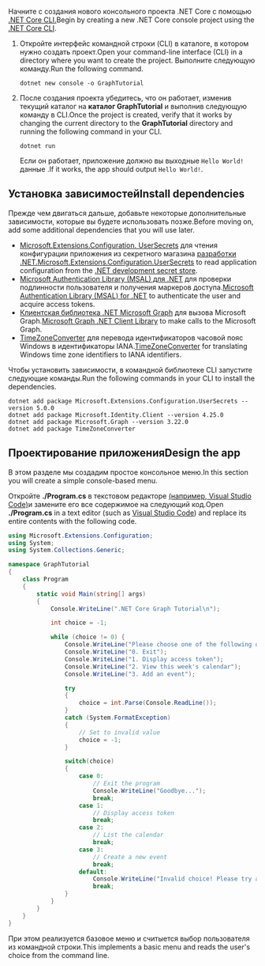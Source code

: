 <!-- markdownlint-disable MD002 MD041 -->

<span data-ttu-id="c267e-101">Начните с создания нового консольного проекта .NET Core с помощью [.NET Core CLI.](/dotnet/core/tools/)</span><span class="sxs-lookup"><span data-stu-id="c267e-101">Begin by creating a new .NET Core console project using the [.NET Core CLI](/dotnet/core/tools/).</span></span>

1. <span data-ttu-id="c267e-102">Откройте интерфейс командной строки (CLI) в каталоге, в котором нужно создать проект.</span><span class="sxs-lookup"><span data-stu-id="c267e-102">Open your command-line interface (CLI) in a directory where you want to create the project.</span></span> <span data-ttu-id="c267e-103">Выполните следующую команду.</span><span class="sxs-lookup"><span data-stu-id="c267e-103">Run the following command.</span></span>

    ```Shell
    dotnet new console -o GraphTutorial
    ```

1. <span data-ttu-id="c267e-104">После создания проекта убедитесь, что он работает, изменив текущий каталог на **каталог GraphTutorial** и выполнив следующую команду в CLI.</span><span class="sxs-lookup"><span data-stu-id="c267e-104">Once the project is created, verify that it works by changing the current directory to the **GraphTutorial** directory and running the following command in your CLI.</span></span>

    ```Shell
    dotnet run
    ```

    <span data-ttu-id="c267e-105">Если он работает, приложение должно вы выходные `Hello World!` данные .</span><span class="sxs-lookup"><span data-stu-id="c267e-105">If it works, the app should output `Hello World!`.</span></span>

## <a name="install-dependencies"></a><span data-ttu-id="c267e-106">Установка зависимостей</span><span class="sxs-lookup"><span data-stu-id="c267e-106">Install dependencies</span></span>

<span data-ttu-id="c267e-107">Прежде чем двигаться дальше, добавьте некоторые дополнительные зависимости, которые вы будете использовать позже.</span><span class="sxs-lookup"><span data-stu-id="c267e-107">Before moving on, add some additional dependencies that you will use later.</span></span>

- <span data-ttu-id="c267e-108">[Microsoft.Extensions.Configuration. UserSecrets](https://github.com/aspnet/extensions) для чтения конфигурации приложения из секретного магазина [разработки .NET.](https://docs.microsoft.com/aspnet/core/security/app-secrets)</span><span class="sxs-lookup"><span data-stu-id="c267e-108">[Microsoft.Extensions.Configuration.UserSecrets](https://github.com/aspnet/extensions) to read application configuration from the [.NET development secret store](https://docs.microsoft.com/aspnet/core/security/app-secrets).</span></span>
- <span data-ttu-id="c267e-109">[Microsoft Authentication Library (MSAL) для .NET](https://github.com/AzureAD/microsoft-authentication-library-for-dotnet) для проверки подлинности пользователя и получения маркеров доступа.</span><span class="sxs-lookup"><span data-stu-id="c267e-109">[Microsoft Authentication Library (MSAL) for .NET](https://github.com/AzureAD/microsoft-authentication-library-for-dotnet) to authenticate the user and acquire access tokens.</span></span>
- <span data-ttu-id="c267e-110">[Клиентская библиотека .NET Microsoft Graph](https://github.com/microsoftgraph/msgraph-sdk-dotnet) для вызова Microsoft Graph.</span><span class="sxs-lookup"><span data-stu-id="c267e-110">[Microsoft Graph .NET Client Library](https://github.com/microsoftgraph/msgraph-sdk-dotnet) to make calls to the Microsoft Graph.</span></span>
- <span data-ttu-id="c267e-111">[TimeZoneConverter](https://github.com/mj1856/TimeZoneConverter) для перевода идентификаторов часовой пояс Windows в идентификаторы IANA.</span><span class="sxs-lookup"><span data-stu-id="c267e-111">[TimeZoneConverter](https://github.com/mj1856/TimeZoneConverter) for translating Windows time zone identifiers to IANA identifiers.</span></span>

<span data-ttu-id="c267e-112">Чтобы установить зависимости, в командной библиотеке CLI запустите следующие команды.</span><span class="sxs-lookup"><span data-stu-id="c267e-112">Run the following commands in your CLI to install the dependencies.</span></span>

```Shell
dotnet add package Microsoft.Extensions.Configuration.UserSecrets --version 5.0.0
dotnet add package Microsoft.Identity.Client --version 4.25.0
dotnet add package Microsoft.Graph --version 3.22.0
dotnet add package TimeZoneConverter
```

## <a name="design-the-app"></a><span data-ttu-id="c267e-113">Проектирование приложения</span><span class="sxs-lookup"><span data-stu-id="c267e-113">Design the app</span></span>

<span data-ttu-id="c267e-114">В этом разделе мы создадим простое консольное меню.</span><span class="sxs-lookup"><span data-stu-id="c267e-114">In this section you will create a simple console-based menu.</span></span>

<span data-ttu-id="c267e-115">Откройте **./Program.cs** в текстовом редакторе [(например, Visual Studio Code)](https://code.visualstudio.com/)и замените его все содержимое на следующий код.</span><span class="sxs-lookup"><span data-stu-id="c267e-115">Open **./Program.cs** in a text editor (such as [Visual Studio Code](https://code.visualstudio.com/)) and replace its entire contents with the following code.</span></span>

```csharp
using Microsoft.Extensions.Configuration;
using System;
using System.Collections.Generic;

namespace GraphTutorial
{
    class Program
    {
        static void Main(string[] args)
        {
            Console.WriteLine(".NET Core Graph Tutorial\n");

            int choice = -1;

            while (choice != 0) {
                Console.WriteLine("Please choose one of the following options:");
                Console.WriteLine("0. Exit");
                Console.WriteLine("1. Display access token");
                Console.WriteLine("2. View this week's calendar");
                Console.WriteLine("3. Add an event");

                try
                {
                    choice = int.Parse(Console.ReadLine());
                }
                catch (System.FormatException)
                {
                    // Set to invalid value
                    choice = -1;
                }

                switch(choice)
                {
                    case 0:
                        // Exit the program
                        Console.WriteLine("Goodbye...");
                        break;
                    case 1:
                        // Display access token
                        break;
                    case 2:
                        // List the calendar
                        break;
                    case 3:
                        // Create a new event
                        break;
                    default:
                        Console.WriteLine("Invalid choice! Please try again.");
                        break;
                }
            }
        }
    }
}
```

<span data-ttu-id="c267e-116">При этом реализуется базовое меню и считыется выбор пользователя из командной строки.</span><span class="sxs-lookup"><span data-stu-id="c267e-116">This implements a basic menu and reads the user's choice from the command line.</span></span>
